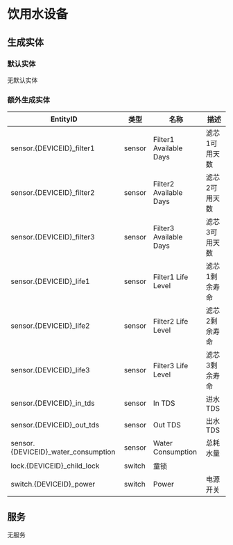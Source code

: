 # 饮用水设备

## 生成实体
### 默认实体
无默认实体

### 额外生成实体

| EntityID                            | 类型     | 名称                     | 描述      |
|-------------------------------------|--------|------------------------|---------|
| sensor.{DEVICEID}_filter1           | sensor | Filter1 Available Days | 滤芯1可用天数 |
| sensor.{DEVICEID}_filter2           | sensor | Filter2 Available Days | 滤芯2可用天数 |
| sensor.{DEVICEID}_filter3           | sensor | Filter3 Available Days | 滤芯3可用天数 |
| sensor.{DEVICEID}_life1             | sensor | Filter1 Life Level     | 滤芯1剩余寿命 |
| sensor.{DEVICEID}_life2             | sensor | Filter2 Life Level     | 滤芯2剩余寿命 |
| sensor.{DEVICEID}_life3             | sensor | Filter3 Life Level     | 滤芯3剩余寿命 |
| sensor.{DEVICEID}_in_tds            | sensor | In TDS                 | 进水TDS   |
| sensor.{DEVICEID}_out_tds           | sensor | Out TDS                | 出水TDS   |
| sensor.{DEVICEID}_water_consumption | sensor | Water Consumption      | 总耗水量    |
| lock.{DEVICEID}_child_lock          | switch | 童锁                     |         |
| switch.{DEVICEID}_power             | switch | Power                  | 电源开关    |

## 服务
无服务